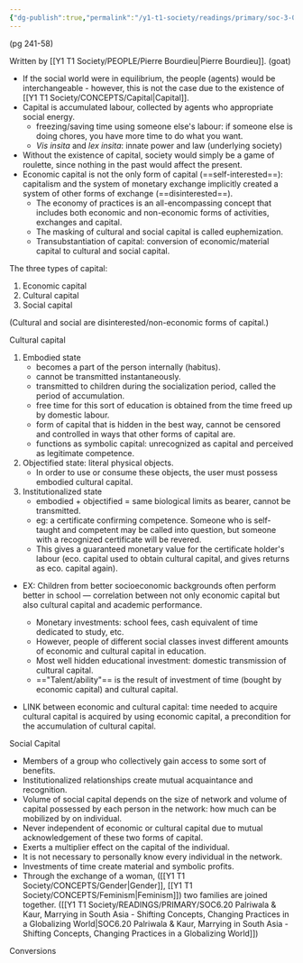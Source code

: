 ```yaml
---
{"dg-publish":true,"permalink":"/y1-t1-society/readings/primary/soc-3-08-bourdieu-the-forms-of-capital/"}
---
```


(pg 241-58)

Written by [[Y1 T1 Society/PEOPLE/Pierre Bourdieu\|Pierre Bourdieu]]. (goat)

- If the social world were in equilibrium, the people (agents) would be interchangeable - however, this is not the case due to the existence of [[Y1 T1 Society/CONCEPTS/Capital\|Capital]].
- Capital is accumulated labour, collected by agents who appropriate social energy.
	- freezing/saving time using someone else's labour: if someone else is doing chores, you have more time to do what you want. 
	- _Vis insita_ and _lex insita_: innate power and law (underlying society)
- Without the existence of capital, society would simply be a game of roulette, since nothing in the past would affect the present.
- Economic capital is not the only form of capital (==self-interested==): capitalism and the system of monetary exchange implicitly created a system of other forms of exchange (==disinterested==).
	- The economy of practices is an all-encompassing concept that includes both economic and non-economic forms of activities, exchanges and capital.
	- The masking of cultural and social capital is called euphemization. 
	- Transubstantiation of capital: conversion of economic/material capital to cultural and social capital.

The three types of capital:
1. Economic capital
2. Cultural capital
3. Social capital

(Cultural and social are disinterested/non-economic forms of capital.)

Cultural capital 
1. Embodied state
	- becomes a part of the person internally (habitus).
	- cannot be transmitted instantaneously.
	- transmitted to children during the socialization period, called the period of accumulation.
	- free time for this sort of education is obtained from the time freed up by domestic labour.
	- form of capital that is hidden in the best way, cannot be censored and controlled in ways that other forms of capital are.
	- functions as symbolic capital: unrecognized as capital and perceived as legitimate competence.
2. Objectified state: literal physical objects.
	- In order to use or consume these objects, the user must possess embodied cultural capital. 
3. Institutionalized state
	- embodied + objectified = same biological limits as bearer, cannot be transmitted.
	- eg: a certificate confirming competence. Someone who is self-taught and competent may be called into question, but someone with a recognized certificate will be revered.
	- This gives a guaranteed monetary value for the certificate holder's labour (eco. capital used to obtain cultural capital, and gives returns as eco. capital again).

- EX: Children from better socioeconomic backgrounds often perform better in school — correlation between not only economic capital but also cultural capital and academic performance.
	- Monetary investments: school fees, cash equivalent of time dedicated to study, etc.
	- However, people of different social classes invest different amounts of economic and cultural capital in education. 
	- Most well hidden educational investment: domestic transmission of cultural capital. 
	- =="Talent/ability"== is the result of investment of time (bought by economic capital) and cultural capital.

- LINK between economic and cultural capital: time needed to acquire cultural capital is acquired by using economic capital, a precondition for the accumulation of cultural capital. 

Social Capital
- Members of a group who collectively gain access to some sort of benefits.
- Institutionalized relationships create mutual acquaintance and recognition.
- Volume of social capital depends on the size of network and volume of capital possessed by each person in the network: how much can be mobilized by on individual. 
- Never independent of economic or cultural capital due to mutual acknowledgement of these two forms of capital.
- Exerts a multiplier effect on the capital of the individual.
- It is not necessary to personally know every individual in the network. 
- Investments of time create material and symbolic profits.
- Through the exchange of a woman, ([[Y1 T1 Society/CONCEPTS/Gender\|Gender]], [[Y1 T1 Society/CONCEPTS/Feminism\|Feminism]]) two families are joined together. ([[Y1 T1 Society/READINGS/PRIMARY/SOC6.20 Palriwala & Kaur, Marrying in South Asia - Shifting Concepts, Changing Practices in a Globalizing World\|SOC6.20 Palriwala & Kaur, Marrying in South Asia - Shifting Concepts, Changing Practices in a Globalizing World]])

Conversions
